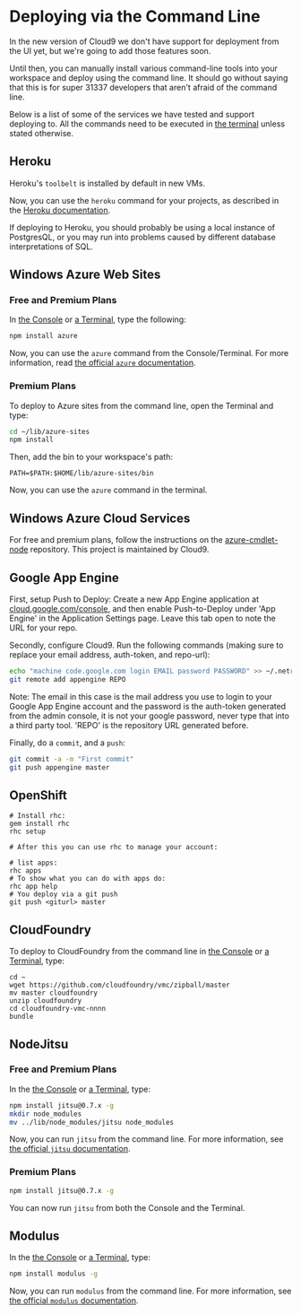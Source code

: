 # Deploying via the Command Line

In the new version of Cloud9 we don't have support for deployment from the UI yet, but we're going to add those features soon. 

Until then, you can manually install various command-line tools into your workspace and deploy using the command line. 
It should go without saying that this is for super 31337 developers that aren't afraid of the command line.

Below is a list of some of the services we have tested and support deploying to. 
All the commands need to be executed in [the terminal](./terminal.html) unless stated otherwise.

## Heroku

Heroku's `toolbelt` is installed by default in new VMs.

Now, you can use the `heroku` command for your projects, as described in the 
[Heroku documentation](https://toolbelt.heroku.com/).

If deploying to Heroku, you should probably be using a local instance of PostgresQL, or you may run into problems caused by different database interpretations of SQL.

## Windows Azure Web Sites

### Free and Premium Plans

In [the Console](./console.html) or [a Terminal](./terminal.html), type the 
following:

```bash
npm install azure
```

Now, you can use the `azure` command from the Console/Terminal. For more 
information, read [the official `azure` documentation](https://github.com/WindowsAzure/azure-sdk-for-node).

### Premium Plans

To deploy to Azure sites from the command line, open the Terminal and type:

```bash
cd ~/lib/azure-sites
npm install
```

Then, add the bin to your workspace's path:

```
PATH=$PATH:$HOME/lib/azure-sites/bin
```

Now, you can use the `azure` command in the terminal.

## Windows Azure Cloud Services

For free and premium plans, follow the instructions on the 
[azure-cmdlet-node](https://github.com/c9/azure-cmdlet-node) repository. This 
project is maintained by Cloud9.

## Google App Engine
First, setup Push to Deploy: Create a new App Engine application at 
[cloud.google.com/console](http://cloud.google.com/console), and then enable 
Push-to-Deploy under 'App Engine' in the Application Settings page. Leave this 
tab open to note the URL for your repo.

Secondly, configure Cloud9. Run the following commands (making sure to replace 
your email address, auth-token, and repo-url):

```bash
echo "machine code.google.com login EMAIL password PASSWORD" >> ~/.netrc
git remote add appengine REPO
```

Note: The email in this case is the mail address you use to login to your Google
App Engine account and the password is the auth-token generated from the admin
console, it is not your google password, never type that into a third party tool.
'REPO' is the repository URL generated before.

Finally, do a `commit`, and a `push`:

```bash
git commit -a -m "First commit"
git push appengine master
```

## OpenShift

```
# Install rhc:
gem install rhc
rhc setup

# After this you can use rhc to manage your account:

# list apps:
rhc apps
# To show what you can do with apps do:
rhc app help
# You deploy via a git push
git push <giturl> master
```

## CloudFoundry

To deploy to CloudFoundry from the command line in [the Console](./console.html) 
or [a Terminal](./terminal.html), type:

```
cd ~
wget https://github.com/cloudfoundry/vmc/zipball/master
mv master cloudfoundry
unzip cloudfoundry
cd cloudfoundry-vmc-nnnn
bundle 
```

## NodeJitsu

### Free and Premium Plans

In the [the Console](./console.html) or [a Terminal](./terminal.html), type:

```bash
npm install jitsu@0.7.x -g
mkdir node_modules
mv ../lib/node_modules/jitsu node_modules
```

Now, you can run `jitsu` from the command line. For more information, see 
[the official `jitsu` documentation](https://github.com/nodejitsu/jitsu).

### Premium Plans

```bash
npm install jitsu@0.7.x -g
```

You can now run `jitsu` from both the Console and the Terminal.

## Modulus

In the [the Console](./console.html) or [a Terminal](./terminal.html), type:

```bash
npm install modulus -g
```

Now, you can run `modulus` from the command line. For more information, see 
[the official `modulus` documentation](https://github.com/onmodulus/modulus-cli).

